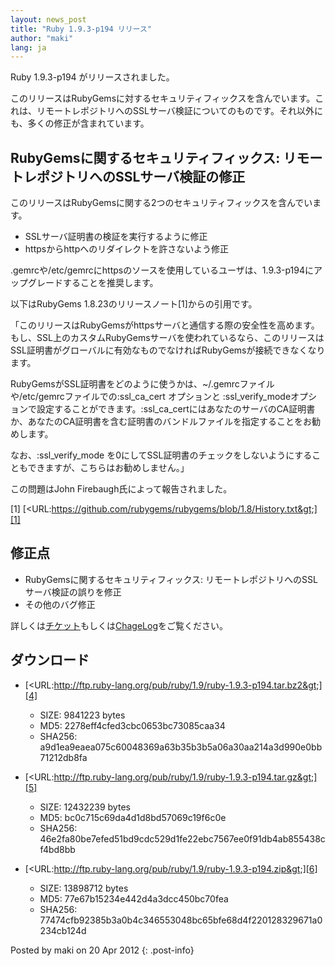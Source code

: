 ```yaml
---
layout: news_post
title: "Ruby 1.9.3-p194 リリース"
author: "maki"
lang: ja
---
```


Ruby 1.9.3-p194 がリリースされました。

このリリースはRubyGemsに対するセキュリティフィックスを含んでいます。これは、リモートレポジトリへのSSLサーバ検証についてのものです。それ以外にも、多くの修正が含まれています。

## RubyGemsに関するセキュリティフィックス: リモートレポジトリへのSSLサーバ検証の修正

このリリースはRubyGemsに関する2つのセキュリティフィックスを含んでいます。

* SSLサーバ証明書の検証を実行するように修正
* httpsからhttpへのリダイレクトを許さないよう修正

.gemrcや/etc/gemrcにhttpsのソースを使用しているユーザは、1.9.3-p194にアップグレードすることを推奨します。

以下はRubyGems 1.8.23のリリースノート\[1\]からの引用です。

「このリリースはRubyGemsがhttpsサーバと通信する際の安全性を高めます。もし、SSL上のカスタムRubyGemsサーバを使われているなら、このリリースはSSL証明書がグローバルに有効なものでなければRubyGemsが接続できなくなります。

RubyGemsがSSL証明書をどのように使うかは、~/.gemrcファイルや/etc/gemrcファイルでの:ssl\_ca\_cert
オプションと
:ssl\_verify\_modeオプションで設定することができます。:ssl\_ca\_certにはあなたのサーバのCA証明書か、あなたのCA証明書を含む証明書のバンドルファイルを指定することをお勧めします。

なお、:ssl\_verify\_mode を0にしてSSL証明書のチェックをしないようにすることもできますが、こちらはお勧めしません。」

この問題はJohn Firebaugh氏によって報告されました。

\[1\]
[&lt;URL:https://github.com/rubygems/rubygems/blob/1.8/History.txt&gt;][1]

## 修正点

* RubyGemsに関するセキュリティフィックス: リモートレポジトリへのSSLサーバ検証の誤りを修正
* その他のバグ修正

詳しくは[チケット][2]もしくは[ChageLog][3]をご覧ください。

## ダウンロード

* [&lt;URL:http://ftp.ruby-lang.org/pub/ruby/1.9/ruby-1.9.3-p194.tar.bz2&gt;][4]
  * SIZE: 9841223 bytes
  * MD5: 2278eff4cfed3cbc0653bc73085caa34
  * SHA256:
    a9d1ea9eaea075c60048369a63b35b3b5a06a30aa214a3d990e0bb71212db8fa

* [&lt;URL:http://ftp.ruby-lang.org/pub/ruby/1.9/ruby-1.9.3-p194.tar.gz&gt;][5]
  * SIZE: 12432239 bytes
  * MD5: bc0c715c69da4d1d8bd57069c19f6c0e
  * SHA256:
    46e2fa80be7efed51bd9cdc529d1fe22ebc7567ee0f91db4ab855438cf4bd8bb

* [&lt;URL:http://ftp.ruby-lang.org/pub/ruby/1.9/ruby-1.9.3-p194.zip&gt;][6]
  * SIZE: 13898712 bytes
  * MD5: 77e67b15234e442d4a3dcc450bc70fea
  * SHA256:
    77474cfb92385b3a0b4c346553048bc65bfe68d4f220128329671a0234cb124d

Posted by maki on 20 Apr 2012
{: .post-info}



[1]: https://github.com/rubygems/rubygems/blob/1.8/History.txt 
[2]: https://bugs.ruby-lang.org/projects/ruby-193/issues?set_filter=1&amp;status_id=5 
[3]: http://svn.ruby-lang.org/repos/ruby/tags/v1_9_3_194/ChangeLog 
[4]: http://ftp.ruby-lang.org/pub/ruby/1.9/ruby-1.9.3-p194.tar.bz2 
[5]: http://ftp.ruby-lang.org/pub/ruby/1.9/ruby-1.9.3-p194.tar.gz 
[6]: http://ftp.ruby-lang.org/pub/ruby/1.9/ruby-1.9.3-p194.zip 
